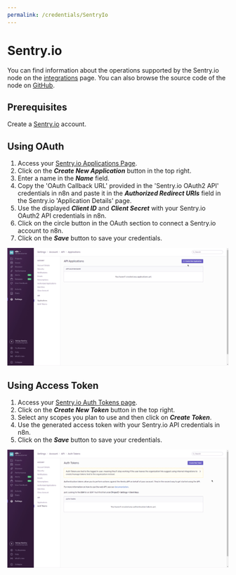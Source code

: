 ```yaml
---
permalink: /credentials/SentryIo
---
```


# Sentry.io

You can find information about the operations supported by the Sentry.io node on the [integrations](https://n8n.io/integrations/n8n-nodes-base.sentryIo) page. You can also browse the source code of the node on [GitHub](https://github.com/n8n-io/n8n/tree/master/packages/nodes-base/nodes/SentryIo).

## Prerequisites

Create a [Sentry.io](https://sentry.io/) account.

## Using OAuth

1. Access your [Sentry.io Applications Page](https://sentry.io/settings/account/api/applications/).
2. Click on the ***Create New Application*** button in the top right.
3. Enter a name in the ***Name*** field.
4. Copy the 'OAuth Callback URL' provided in the 'Sentry.io OAuth2 API' credentials in n8n and paste it in the ***Authorized Redirect URIs*** field in the Sentry.io 'Application Details' page.
5. Use the displayed ***Client ID*** and ***Client Secret*** with your Sentry.io OAuth2 API credentials in n8n.
6. Click on the circle button in the OAuth section to connect a Sentry.io account to n8n.
7. Click on the ***Save*** button to save your credentials.

![Getting Sentry.io OAuth credentials](./using-oauth.gif)


## Using Access Token

1. Access your [Sentry.io Auth Tokens page](https://sentry.io/settings/account/api/auth-tokens/).
2. Click on the ***Create New Token*** button in the top right.
3. Select any scopes you plan to use and then click on ***Create Token***.
4. Use the generated access token with your Sentry.io API credentials in n8n.
5. Click on the ***Save*** button to save your credentials.

![Getting Sentry.io access token](./using-access-token.gif)
